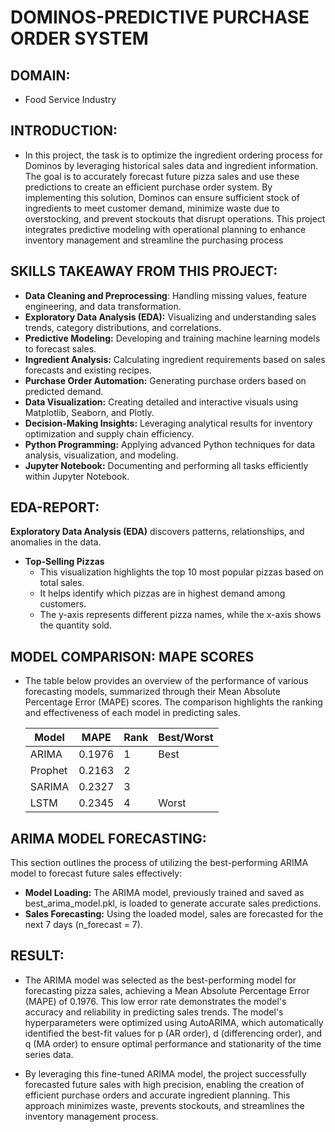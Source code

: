 # DOMINOS-PREDICTIVE PURCHASE ORDER SYSTEM
## DOMAIN:
- Food Service Industry
## INTRODUCTION:
- In this project, the task is to optimize the ingredient ordering process for Dominos by leveraging historical sales data and ingredient information. The goal is to accurately forecast future pizza sales and use these predictions to create an efficient purchase order system. By implementing this solution, Dominos can ensure sufficient stock of ingredients to meet customer demand, minimize waste due to overstocking, and prevent stockouts that disrupt operations. This project integrates predictive modeling with operational planning to enhance inventory management and streamline the purchasing process
## SKILLS TAKEAWAY FROM THIS PROJECT:
- **Data Cleaning and Preprocessing**: Handling missing values, feature engineering, and data transformation.
- **Exploratory Data Analysis (EDA):** Visualizing and understanding sales trends, category distributions, and correlations.
- **Predictive Modeling:** Developing and training machine learning models to forecast sales.
- **Ingredient Analysis:** Calculating ingredient requirements based on sales forecasts and existing recipes.
- **Purchase Order Automation:** Generating purchase orders based on predicted demand.
- **Data Visualization:** Creating detailed and interactive visuals using Matplotlib, Seaborn, and Plotly.
- **Decision-Making Insights:** Leveraging analytical results for inventory optimization and supply chain efficiency.
- **Python Programming:** Applying advanced Python techniques for data analysis, visualization, and modeling.
- **Jupyter Notebook:** Documenting and performing all tasks efficiently within Jupyter Notebook.

## EDA-REPORT:
**Exploratory Data Analysis (EDA)** discovers patterns, relationships, and anomalies in the data.
- **Top-Selling Pizzas**
     - This visualization highlights the top 10 most popular pizzas based on total sales.
     - It helps identify which pizzas are in highest demand among customers.
     - The y-axis represents different pizza names, while the x-axis shows the quantity sold.
## MODEL COMPARISON: MAPE SCORES
- The table below provides an overview of the performance of various forecasting models, summarized through their Mean Absolute Percentage Error (MAPE) scores. The comparison highlights the ranking and effectiveness of each model in predicting sales.


   | **Model**   | **MAPE** | **Rank** | **Best/Worst** |
   |-------------|----------|----------|----------------|
   | ARIMA       | 0.1976   | 1        |     Best       |
   | Prophet     | 0.2163   | 2        |                |
   | SARIMA      | 0.2327   | 3        |                |
   | LSTM        | 0.2345   | 4        |     Worst      |

## ARIMA MODEL FORECASTING:
This section outlines the process of utilizing the best-performing ARIMA model to forecast future sales effectively:

- **Model Loading:** The ARIMA model, previously trained and saved as best_arima_model.pkl, is loaded to generate accurate sales predictions.
- **Sales Forecasting:** Using the loaded model, sales are forecasted for the next 7 days (n_forecast = 7).

## RESULT:

- The ARIMA model was selected as the best-performing model for forecasting pizza sales, achieving a Mean Absolute Percentage Error (MAPE) of 0.1976. This low error rate demonstrates the model's accuracy and reliability in predicting sales trends. The model's hyperparameters were optimized using AutoARIMA, which automatically identified the best-fit values for p (AR order), d (differencing order), and q (MA order) to ensure optimal performance and stationarity of the time series data.

- By leveraging this fine-tuned ARIMA model, the project successfully forecasted future sales with high precision, enabling the creation of efficient purchase orders and accurate ingredient planning. This approach minimizes waste, prevents stockouts, and streamlines the inventory management process.



